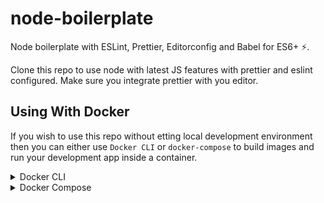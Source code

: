 # node-boilerplate

Node boilerplate with ESLint, Prettier, Editorconfig and Babel for ES6+ ⚡.

Clone this repo to use node with latest JS features with prettier and eslint configured. Make sure you integrate prettier with you editor.

## Using With Docker

If you wish to use this repo without etting local development environment then you can either use `Docker CLI` or `docker-compose` to build images and run your development app inside a container.

<details>
  <summary>Docker CLI</summary>
  
  Run any `node js` container in interactive mode, mount your code directory into the container as `mount` type volume 
  and use it as your dev environment:
     
  `docker container run -it --name my-app -v "$(pwd)":/container/dir/app -p 5000:5000 node:lts-alpine /bin/sh`
        
  inside this container and any changes made from the container will appear in your host directory. you can install
  dependecies (e.g. `npm install`) and run your server or whatever that is you want to do from this container without 
  setting up anything on your local machine.
        
  to restart the container, run `docker container start -i my-app`
</details>

<details>
  <summary>Docker Compose</summary>
  
  1. build and image to install dependencies using `docker-compose`:
     
     `docker-compose -f docker-compose.dev.yml up install-dependencies`
        
  2. run your app
   
     `docker-compose -f docker-compose.dev.yml up app-dev`
     
</details>
